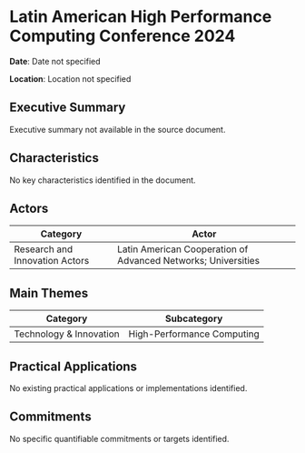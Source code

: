 # Latin American High Performance Computing Conference 2024

**Date**: Date not specified

**Location**: Location not specified

## Executive Summary

Executive summary not available in the source document.

## Characteristics

No key characteristics identified in the document.

## Actors

| Category | Actor |
| --- | --- |
| Research and Innovation Actors | Latin American Cooperation of Advanced Networks; Universities |

## Main Themes

| Category | Subcategory |
| --- | --- |
| Technology & Innovation | High-Performance Computing |

## Practical Applications

No existing practical applications or implementations identified.

## Commitments

No specific quantifiable commitments or targets identified.